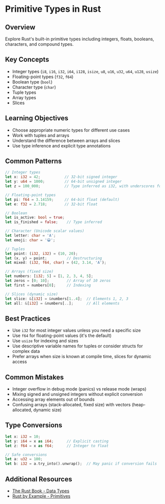 # Primitive Types in Rust

## Overview
Explore Rust's built-in primitive types including integers, floats, booleans, characters, and compound types.

## Key Concepts
- Integer types (`i8`, `i16`, `i32`, `i64`, `i128`, `isize`, `u8`, `u16`, `u32`, `u64`, `u128`, `usize`)
- Floating-point types (`f32`, `f64`)
- Boolean type (`bool`)
- Character type (`char`)
- Tuple types
- Array types
- Slices

## Learning Objectives
- Choose appropriate numeric types for different use cases
- Work with tuples and arrays
- Understand the difference between arrays and slices
- Use type inference and explicit type annotations

## Common Patterns
```rust
// Integer types
let x: i32 = 42;           // 32-bit signed integer
let y: u64 = 1000;         // 64-bit unsigned integer
let z = 100_000;           // Type inferred as i32, with underscores for readability

// Floating-point types
let pi: f64 = 3.14159;     // 64-bit float (default)
let e: f32 = 2.718;        // 32-bit float

// Boolean
let is_active: bool = true;
let is_finished = false;    // Type inferred

// Character (Unicode scalar values)
let letter: char = 'A';
let emoji: char = '😀';

// Tuples
let point: (i32, i32) = (10, 20);
let (x, y) = point;         // Destructuring
let mixed: (i32, f64, char) = (42, 3.14, 'A');

// Arrays (fixed size)
let numbers: [i32; 5] = [1, 2, 3, 4, 5];
let zeros = [0; 10];        // Array of 10 zeros
let first = numbers[0];     // Indexing

// Slices (dynamic size)
let slice: &[i32] = &numbers[1..4];  // Elements 1, 2, 3
let all: &[i32] = &numbers[..];      // All elements
```

## Best Practices
- Use `i32` for most integer values unless you need a specific size
- Use `f64` for floating-point values (it's the default)
- Use `usize` for indexing and sizes
- Use descriptive variable names for tuples or consider structs for complex data
- Prefer arrays when size is known at compile time, slices for dynamic access

## Common Mistakes
- Integer overflow in debug mode (panics) vs release mode (wraps)
- Mixing signed and unsigned integers without explicit conversion
- Accessing array elements out of bounds
- Confusing arrays (stack-allocated, fixed size) with vectors (heap-allocated, dynamic size)

## Type Conversions
```rust
let x: i32 = 10;
let y: i64 = x as i64;      // Explicit casting
let z: f64 = x as f64;      // Integer to float

// Safe conversions
let a: u32 = 100;
let b: i32 = a.try_into().unwrap();  // May panic if conversion fails
```

## Additional Resources
- [The Rust Book - Data Types](https://doc.rust-lang.org/book/ch03-02-data-types.html)
- [Rust by Example - Primitives](https://doc.rust-lang.org/rust-by-example/primitives.html)